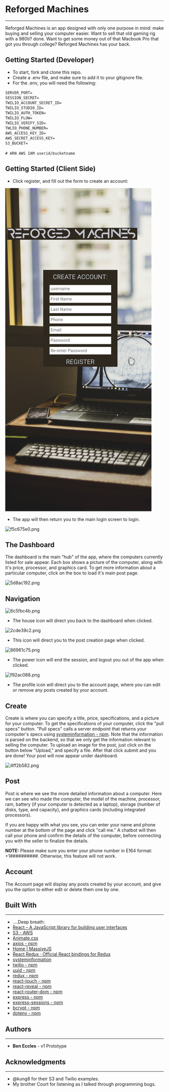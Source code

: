 # Reforged Machines
___

Reforged Machines is an app designed with only one purpose in mind: make buying and selling your computer easier. Want to sell that old gaming rig with a 980ti? done. Want to get some money out of that Macbook Pro that got you through college? Reforged Machines has your back.

## Getting Started (Developer)
 - To start, fork and clone this repo.
 - Create a .env file, and make sure to add it to your gitignore file.
 - For the .env, you will need the following:

```
SERVER_PORT=
SESSION_SECRET=
TWILIO_ACCOUNT_SECRET_ID=
TWILIO_STUDIO_ID=
TWILIO_AUTH_TOKEN=
TWILIO_FLOW=
TWILIO_VERIFY_SID=
TWLIO_PHONE_NUMBER=
AWS_ACCESS_KEY_ID=
AWS_SECRET_ACCESS_KEY=
S3_BUCKET=

# ARN AWS IAM userid/bucketname
```
## Getting Started (Client Side)

- Click register, and fill out the form to create an account:

![c3f50cf8.png](./screenshots/register.png)

- The app will then return you to the main login screen to login.

![f5c675e0.png](:storage/34662127-6160-4150-a51e-5a7419e81de2/f5c675e0.png)

## The Dashboard

The dashboard is the main "hub" of the app, where the computers currently listed for sale appear. Each box shows a picture of the computer, along with it's price, processor, and graphics card. To get more information about a particular computer, click on the box to load it's main post page.

![5d8ac192.png](:storage/34662127-6160-4150-a51e-5a7419e81de2/5d8ac192.png)

## Navigation

![6c5fbc4b.png](:storage/34662127-6160-4150-a51e-5a7419e81de2/6c5fbc4b.png) 
- The house icon will direct you back to the dashboard when clicked.

![2cde39c2.png](:storage/34662127-6160-4150-a51e-5a7419e81de2/2cde39c2.png)
- This icon will direct you to the post creation page when clicked.

![86961c75.png](:storage/34662127-6160-4150-a51e-5a7419e81de2/86961c75.png)
- The power icon will end the session, and logout you out of the app when clicked.

![f92ac088.png](:storage/34662127-6160-4150-a51e-5a7419e81de2/f92ac088.png)
- The profile icon will direct you to the account page, where you can edit or remove any posts created by your account.

## Create

Create is where you can specify a title, price, specifications, and a picture for your computer. To get the specifications of your computer, click the "pull specs" button. "Pull specs" calls a server endpoint that returns your computer's specs using [systeminformation - npm](https://www.npmjs.com/package/systeminformation). Note that the information is parsed on the backend, so that we only get the information relevant to selling the computer. To upload an image for the post, just click on the button below "Upload," and specify a file. After that click submit and you are done! Your post will now appear under dashboard.

![4ff2b582.png](:storage/34662127-6160-4150-a51e-5a7419e81de2/4ff2b582.png)

## Post

Post is where we see the more detailed information about a computer. Here we can see who made the computer, the model of the machine, processor, ram, battery (if your computer is detected as a laptop), storage (number of disks, type, and capacity), and graphics cards (including integrated processors).

If you are happy with what you see, you can enter your name and phone number at the bottom of the page and click "call me." A chatbot will then call your phone and confirm the details of the computer, before connecting you with the seller to finalize the details.

**NOTE:** Please make sure you enter your phone number in E164 format: +1##########. Otherwise, this feature will not work.

## Account

The Account page will display any posts created by your account, and give you the option to either edit or delete them one by one.


## Built With
___
 - ....Deep breath:
 - [React – A JavaScript library for building user interfaces](https://reactjs.org/)
 - [S3 - AWS](https://aws.amazon.com/tools/)
 - [Animate.css](https://daneden.github.io/animate.css/)
 - [axios - npm](https://www.npmjs.com/package/axios)
 - [Home \| MassiveJS](https://massivejs.org/)
 - [React Redux · Official React bindings for Redux](https://react-redux.js.org/)
 - [systeminformation](https://systeminformation.io/)
 - [twilio - npm](https://www.npmjs.com/package/twilio)
 - [uuid - npm](https://www.npmjs.com/package/uuid)
 - [redux - npm](https://www.npmjs.com/package/redux)
 - [react-touch - npm](https://www.npmjs.com/package/react-touch)
 - [react-reveal - npm](https://www.npmjs.com/package/react-reveal)
 - [react-router-dom - npm](https://www.npmjs.com/package/react-router-dom)
 - [express - npm](https://www.npmjs.com/package/express)
 - [express-sessions - npm](https://www.npmjs.com/package/express-sessions)
 - [bcrypt - npm](https://www.npmjs.com/package/bcrypt)
 - [dotenv - npm](https://www.npmjs.com/package/dotenv)

## Authors
___

- **Ben Eccles** - v1 Prototype


## Acknowledgments
___
- @kung8 for their S3 and Twilio examples.
- My brother Court for listening as I talked through programming bugs.




